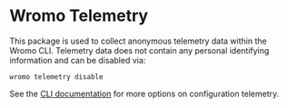 # Wromo Telemetry

This package is used to collect anonymous telemetry data within the Wromo CLI. Telemetry data does not contain any personal identifying information and can be disabled via:

```shell
wromo telemetry disable
```

See the [CLI documentation](https://docs.wromo.build/en/reference/cli-reference/#wromo-telemetry) for more options on configuration telemetry.
